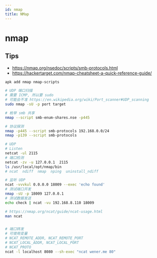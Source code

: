 ```yaml
---
id: nmap
title: NMap
---
```


# nmap

## Tips
* https://nmap.org/nsedoc/scripts/smb-protocols.html
* https://hackertarget.com/nmap-cheatsheet-a-quick-reference-guide/

```bash
apk add nmap nmap-scripts

# UDP 端口扫描
# 需要 ICMP, 所以要 sudo
# 可能会不准 https://en.wikipedia.org/wiki/Port_scanner#UDP_scanning
sudo nmap -sU -p port target

# 枚举 smb 共享
nmap --script smb-enum-shares.nse -p445

# 协议探测
nmap -p445 --script smb-protocols 192.168.0.0/24
nmap -p139 --script smb-protocols

# UDP
# Listen
netcat -ul 2115
# 端口检测
netcat -zv -u 127.0.0.1  2115
ls /usr/local/opt/nmap/bin
# ncat  ndiff  nmap  nping  uninstall_ndiff

# 监听 UDP
ncat -vvvkul 0.0.0.0 18009 --exec 'echo found'
# 测试端口开发
nmap -sU -p 18009 127.0.0.1
# 测试数据发送
echo check | ncat -vu 192.168.8.110 18009

# https://nmap.org/ncat/guide/ncat-usage.html
man ncat


# 端口转发
# 可使用变量
# NCAT_REMOTE_ADDR, NCAT_REMOTE_PORT
# NCAT_LOCAL_ADDR, NCAT_LOCAL_PORT
# NCAT_PROTO
ncat -l localhost 8080 --sh-exec "ncat wener.me 80"
```
